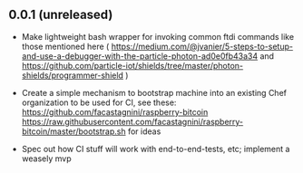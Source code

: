 0.0.1 (unreleased)
---

- Make lightweight bash wrapper for invoking common ftdi commands like those mentioned here ( https://medium.com/@jvanier/5-steps-to-setup-and-use-a-debugger-with-the-particle-photon-ad0e0fb43a34 and https://github.com/particle-iot/shields/tree/master/photon-shields/programmer-shield )

- Create a simple mechanism to bootstrap machine into an existing Chef organization to be used for CI, see these: https://github.com/facastagnini/raspberry-bitcoin https://raw.githubusercontent.com/facastagnini/raspberry-bitcoin/master/bootstrap.sh for ideas

- Spec out how CI stuff will work with end-to-end-tests, etc; implement a weasely mvp
